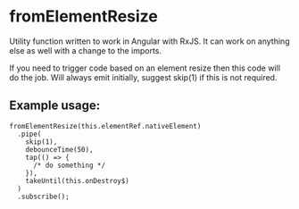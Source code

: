 # fromElementResize

Utility function written to work in Angular with RxJS.  It can work on anything else as well with a change to the imports.

If you need to trigger code based on an element resize then this code will do the job. Will always emit initially, suggest skip(1) if this is not required.

## Example usage:

```
fromElementResize(this.elementRef.nativeElement)
  .pipe(
    skip(1),
    debounceTime(50),
    tap(() => {
      /* do something */
    }),
    takeUntil(this.onDestroy$)
  )
  .subscribe();
```
